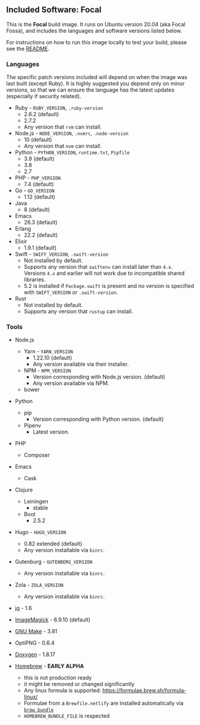 ## Included Software: Focal

This is the **Focal** build image. It runs on Ubuntu version 20.04 (aka Focal Fossa), and includes the languages and software versions listed below.

For instructions on how to run this image locally to test your build, please see the [README](/README.md).

### Languages

The specific patch versions included will depend on when the image was last built (except Ruby). It is highly suggested you depend only on minor versions, so that we can ensure the language has the latest updates (especially if security related).

* Ruby - `RUBY_VERSION`, `.ruby-version`
  * 2.6.2 (default)
  * 2.7.2
  * Any version that `rvm` can install.
* Node.js - `NODE_VERSION`, `.nvmrc`, `.node-version`
  * 10 (default)
  * Any version that `nvm` can install.
* Python - `PYTHON_VERSION`, `runtime.txt`, `Pipfile`
  * 3.9 (default)
  * 3.8
  * 2.7
* PHP - `PHP_VERSION`
  * 7.4 (default)
* Go - `GO_VERSION`
  * 1.12 (default)
* Java
  * 8 (default)
* Emacs
  * 26.3 (default)
* Erlang
  * 22.2 (default)
* Elixir
  * 1.9.1 (default)
* Swift - `SWIFT_VERSION`, `.swift-version`
  * Not installed by default.
  * Supports any version that `swiftenv` can install later than `4.x`. Versions `4.x` and earlier will not work due to incompatible shared libraries.
  * 5.2 is installed if `Package.swift` is present and no version is specified with `SWIFT_VERSION` or `.swift-version`.
* Rust
  * Not installed by default.
  * Supports any version that `rustup` can install.

### Tools

* Node.js
  * Yarn - `YARN_VERSION`
    * 1.22.10 (default)
    * Any version available via their installer.
  * NPM - `NPM_VERSION`
    * Version corresponding with Node.js version. (default)
    * Any version available via NPM.
  * bower
* Python
  * pip
    * Version corresponding with Python version. (default)
  * Pipenv
    * Latest version.
* PHP
  * Composer
* Emacs
  * Cask
* Clojure
  * Leiningen
    * stable
  * Boot
    * 2.5.2
* Hugo - `HUGO_VERSION`
  * 0.82 extended (default)
  * Any version installable via `binrc`.
* Gutenburg - `GUTENBERG_VERSION`
  * Any version installable via `binrc`.
* Zola - `ZOLA_VERSION`
  * Any version installable via `binrc`.
* [jq](https://stedolan.github.io/jq/) - 1.6
* [ImageMagick](https://www.imagemagick.org) - 6.9.10 (default)
* [GNU Make](https://www.gnu.org/software/make/) - 3.81
* OptiPNG - 0.6.4
* [Doxygen](http://www.doxygen.org) - 1.8.17

* [Homebrew](https://brew.sh/) - **EARLY ALPHA**
  - this is not production ready
  - it might be removed or changed significantly
  - Any linux formula is supported: https://formulae.brew.sh/formula-linux/
  - Formulae from a `Brewfile.netlify` are installed automatically via [`brew bundle`](https://github.com/Homebrew/homebrew-bundle#readme)
  - `HOMEBREW_BUNDLE_FILE` is respected
